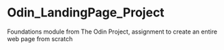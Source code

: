 # Odin_LandingPage_Project
Foundations module from The Odin Project, assignment to create an entire web page from scratch

